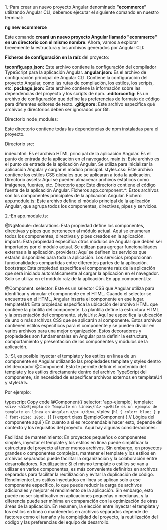 1.-Para crear un nuevo proyecto Angular denominado **"ecommerce"** utilizando Angular CLI, debemos ejecutar el siguiente comando en nuestro terminal:

**ng new ecommerce**

Este comando **creará un nuevo proyecto Angular llamado "ecommerce" en un directorio con el mismo nombre**. Ahora, vamos a explorar brevemente la estructura y los archivos generados por Angular CLI:

**Ficheros de configuración en la raíz** del proyecto:

**tsconfig.app.json:** Este archivo contiene la configuración del compilador TypeScript para la aplicación Angular.
**angular.json:** Es el archivo de configuración principal de Angular CLI. Contiene la configuración del proyecto Angular, como las rutas de compilación, los estilos, los scripts, etc.
**package.json:** Este archivo contiene la información sobre las dependencias del proyecto y los scripts de npm.
**.editorconfig:** Es un archivo de configuración que define las preferencias de formato de código para diferentes editores de texto.
**.gitignore:** Este archivo especifica qué archivos y directorios deben ser ignorados por Git.

Directorio node_modules:

Este directorio contiene todas las dependencias de npm instaladas para el proyecto.

Directorio src:

index.html: Es el archivo HTML principal de la aplicación Angular. Es el punto de entrada de la aplicación en el navegador.
main.ts: Este archivo es el punto de entrada de la aplicación Angular. Se utiliza para inicializar la aplicación Angular y cargar el módulo principal.
styles.css: Este archivo contiene los estilos CSS globales que se aplicarán a toda la aplicación.
Directorio assets: Aquí se pueden almacenar archivos estáticos como imágenes, fuentes, etc.
Directorio app: Este directorio contiene el código fuente de la aplicación Angular.
Ficheros app.component.*: Estos archivos son los componentes principales de la aplicación Angular.
Fichero app.module.ts: Este archivo define el módulo principal de la aplicación Angular, que agrupa todos los componentes, directivas, pipes y servicios.

2.-En app.module.ts:

@NgModule:
declarations: Esta propiedad define los componentes, directivas y pipes que pertenecen al módulo actual. Aquí se enumeran todos los componentes, directivas y pipes creados en la aplicación.
imports: Esta propiedad especifica otros módulos de Angular que deben ser importados por el módulo actual. Se utilizan para agregar funcionalidades externas a la aplicación.
providers: Aquí se definen los servicios que estarán disponibles para toda la aplicación. Los servicios proporcionan funcionalidades compartidas entre diferentes partes de la aplicación.
bootstrap: Esta propiedad especifica el componente raíz de la aplicación que será iniciado automáticamente al cargar la aplicación en el navegador. Solo se utiliza en el módulo raíz de la aplicación.
En app.component.ts:

@Component:
selector: Este es un selector CSS que Angular utiliza para identificar y vincular el componente en el HTML. Cuando el selector se encuentra en el HTML, Angular inserta el componente en ese lugar.
templateUrl: Esta propiedad especifica la ubicación del archivo HTML que contiene la plantilla del componente. La plantilla define la estructura HTML y la presentación del componente.
styleUrls: Aquí se especifica la ubicación de uno o más archivos CSS que se aplicarán al componente. Estos archivos contienen estilos específicos para el componente y se pueden dividir en varios archivos para una mejor organización.
Estos decoradores y propiedades son fundamentales en Angular para definir la estructura, comportamiento y presentación de los componentes y módulos de la aplicación.

3.-Sí, es posible inyectar el template y los estilos en línea de un componente en Angular utilizando las propiedades template y styles dentro del decorador @Component. Esto te permite definir el contenido del template y los estilos directamente dentro del archivo TypeScript del componente, sin necesidad de especificar archivos externos en templateUrl y styleUrls.

Por ejemplo:

typescript
Copy code
@Component({
  selector: 'app-ejemplo',
  template: `
    <div>
      <h1>Ejemplo de Template en línea</h1>
      <p>Este es un ejemplo de template en línea en Angular.</p>
    </div>
  `,
  styles: [`
    h1 {
      color: blue;
    }
    p {
      font-size: 18px;
    }
  `]
})
export class EjemploComponent {
  // Lógica del componente aquí
}
En cuanto a si es recomendable hacer esto, depende del contexto y los requisitos del proyecto. Aquí hay algunas consideraciones:

Facilidad de mantenimiento: En proyectos pequeños o componentes simples, inyectar el template y los estilos en línea puede simplificar la estructura del proyecto al tener menos archivos. Sin embargo, en proyectos grandes o componentes complejos, mantener el template y los estilos en archivos separados puede facilitar la organización y la colaboración entre desarrolladores.
Reutilización: Si el mismo template o estilos se van a utilizar en varios componentes, es más conveniente definirlos en archivos separados para facilitar la reutilización y evitar la duplicación de código.
Rendimiento: Los estilos inyectados en línea se aplican solo a ese componente específico, lo que puede reducir la carga de archivos adicionales y mejorar el rendimiento de la aplicación. Sin embargo, esto puede no ser significativo en aplicaciones pequeñas o medianas, y la diferencia puede ser mínima en comparación con la optimización de otras áreas de la aplicación.
En resumen, la elección entre inyectar el template y los estilos en línea o mantenerlos en archivos separados depende de factores como el tamaño y la complejidad del proyecto, la reutilización del código y las preferencias del equipo de desarrollo.